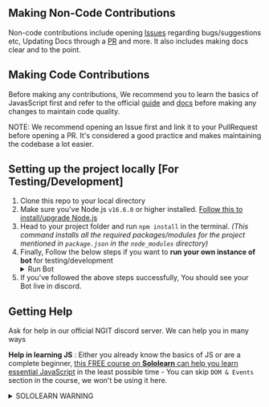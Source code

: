 ## Making Non-Code Contributions

Non-code contributions include opening [Issues](https://github.com/NGIT-Open-Source/discord-bot/issues) regarding bugs/suggestions etc, Updating Docs through a [PR](https://github.com/NGIT-Open-Source/discord-bot/pulls) and more. It also includes making docs clear and to the point.

## Making Code Contributions

Before making any contributions, We recommend you to learn the basics of JavasScript first and refer to the official [guide](https://discordjs.guide/#before-you-begin) and [docs](https://discord.js.org/#/docs/main/stable/general/welcome) before making any changes to maintain code quality.


NOTE: We recommend opening an Issue first and link it to your PullRequest before opening a PR. It's considered a good practice and makes maintaining the codebase a lot easier.

## Setting up the project locally [For Testing/Development]

 1. Clone this repo to your local directory
 2. Make sure you've Node.js `v16.6.0` or higher installed. [Follow this to install/upgrade Node.js](https://discordjs.guide/preparations/#installing-node-js)
 3. Head to your project folder and run `npm install` in the terminal. *(This command installs all the required packages/modules for the project mentioned in `package.json` in the `node_modules` directory)*
 4. Finally, Follow the below steps if you want to **run your own instance of bot** for testing/development <details><summary>Run Bot</summary>
    1. Edit the values in `config.json.example` (Default values in it will guide you in editing) and finally rename it to `config.json`
       - MAKE SURE NOT TO REVEAL YOUR TOKENS/SECRETS FROM `config.json` ANYWHERE ELSE
       - Get the tokens/ids from discord dev portal. We recommend following Discord.js official docs
    2. Run `node index.js` in the terminal to start your instance of bot
    </details>
 5. If you've followed the above steps successfully, You should see your Bot live in discord. 

## Getting Help

Ask for help in our official NGIT discord server. We can help you in many ways 

**Help in learning JS** : Either you already know the basics of JS or are a complete beginner, [this FREE course on **Sololearn** can help you learn essential JavaScript](https://www.sololearn.com/learning/1024) in the least possible time - You can skip `DOM & Events` section in the course, we won't be using it here.<details><summary>SOLOLEARN WARNING</summary>The **Sololearn** course isn't practice-oriented, so make sure you also practice in your local setup while learning on Sololearn.</details>
